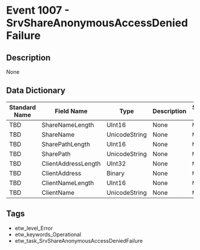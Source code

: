 # Event 1007 - SrvShareAnonymousAccessDeniedFailure

## Description
None

## Data Dictionary
|Standard Name|Field Name|Type|Description|Sample Value|
|---|---|---|---|---|
|TBD|ShareNameLength|UInt16|None|`None`|
|TBD|ShareName|UnicodeString|None|`None`|
|TBD|SharePathLength|UInt16|None|`None`|
|TBD|SharePath|UnicodeString|None|`None`|
|TBD|ClientAddressLength|UInt32|None|`None`|
|TBD|ClientAddress|Binary|None|`None`|
|TBD|ClientNameLength|UInt16|None|`None`|
|TBD|ClientName|UnicodeString|None|`None`|

## Tags
* etw_level_Error
* etw_keywords_Operational
* etw_task_SrvShareAnonymousAccessDeniedFailure